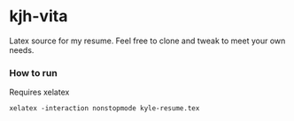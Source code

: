 kjh-vita
========

Latex source for my resume. Feel free to clone and tweak to meet your own needs.

### How to run
Requires xelatex

`xelatex -interaction nonstopmode kyle-resume.tex`
